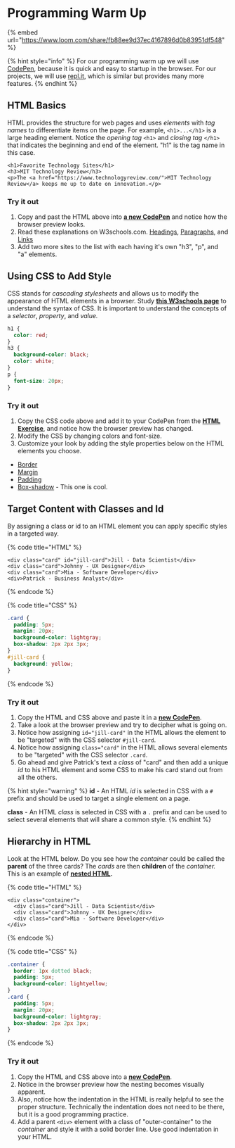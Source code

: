 # Programming Warm Up

{% embed url="https://www.loom.com/share/fb88ee9d37ec4167896d0b83951df548" %}

{% hint style="info" %}
For our programming warm up we will use [CodePen](https://codepen.io), because it is quick and easy to startup in the browser. For our projects, we will use [repl.it](https://repl.it), which is similar but provides many more features.
{% endhint %}

## HTML Basics

HTML provides the structure for web pages and uses _elements_ with _tag names_ to differentiate items on the page. For example, `<h1>...</h1>` is a large heading element. Notice the _opening tag_ `<h1>` and _closing tag_ `</h1>` that indicates the beginning and end of the element. "h1" is the tag name in this case.

```markup
<h1>Favorite Technology Sites</h1>
<h3>MIT Technology Review</h3>
<p>The <a href="https://www.technologyreview.com/">MIT Technology Review</a> keeps me up to date on innovation.</p>
```

### Try it out

1. Copy and past the HTML above into [**a new CodePen**](https://codepen.io/pen/) and notice how the browser preview looks.
2. Read these explanations on W3schools.com. [Headings](https://www.w3schools.com/html/html_headings.asp), [Paragraphs](https://www.w3schools.com/html/html_paragraphs.asp), and [Links](https://www.w3schools.com/html/html_links.asp)
3. Add two more sites to the list with each having it's own "h3", "p", and "a" elements.

## Using CSS to Add Style

CSS stands for _cascading stylesheets_ and allows us to modify the appearance of HTML elements in a browser. Study [**this W3schools page**](https://www.w3schools.com/css/css_syntax.asp) to understand the syntax of CSS. It is important to understand the concepts of a _selector_, _property_, and _value._

```css
h1 {
  color: red;
}
h3 {
  background-color: black;
  color: white;
}
p {
  font-size: 20px;
}
```

### Try it out

1. Copy the CSS code above and add it to your CodePen from the [**HTML Exercise**](https://docs.idew.org/principles-and-practices/principles/programming-principles/html), and notice how the browser preview has changed.
2. Modify the CSS by changing colors and font-size.
3. Customize your look by adding the style properties below on the HTML elements you choose. 

* [Border](https://www.w3schools.com/cssref/pr_border.asp) 
* [Margin](https://www.w3schools.com/cssref/pr_margin.asp) 
* [Padding](https://www.w3schools.com/cssref/pr_padding.asp) 
* [Box-shadow](https://www.w3schools.com/cssref/css3_pr_box-shadow.asp) - This one is cool. 

## Target Content with Classes and Id

By assigning a class or id to an HTML element you can apply specific styles in a targeted way.

{% code title="HTML" %}
```markup
<div class="card" id="jill-card">Jill - Data Scientist</div>
<div class="card">Johnny - UX Designer</div>
<div class="card">Mia - Software Developer</div>
<div>Patrick - Business Analyst</div>
```
{% endcode %}

{% code title="CSS" %}
```css
.card {
  padding: 5px;
  margin: 20px;
  background-color: lightgray;
  box-shadow: 2px 2px 3px;
}
#jill-card {
  background: yellow;
}
```
{% endcode %}

### Try it out

1. Copy the HTML and CSS above and paste it in a [**new CodePen**](https://codepen.io/pen/).
2. Take a look at the browser preview and try to decipher what is going on.
3. Notice how assigning `id="jill-card"` in the HTML allows the element to be "targeted" with the CSS selector `#jill-card`.
4. Notice how assigning `class="card"` in the HTML allows several elements to be "targeted"  with the CSS selector `.card`.
5. Go ahead and give Patrick's text a _class_ of "card" and then add a unique _id_ to his HTML element and some CSS to make his card stand out from all the others. 

{% hint style="warning" %}
**id** - An HTML _id_ is selected in CSS with a `#` prefix and should be used to target a single element on a page.

**class** - An HTML _class_ is selected in CSS with a `.` prefix and can be used to select several elements that will share a common style.
{% endhint %}

## Hierarchy in HTML

Look at the HTML below. Do you see how the _container_ could be called the **parent** of the three cards? The _cards_ are then **children** of the _container._ This is an example of [**nested HTML**](http://www.developphp.com/lib/HTML/Nesting-and-Indenting)**.**

{% code title="HTML" %}
```markup
<div class="container">
  <div class="card">Jill - Data Scientist</div>
  <div class="card">Johnny - UX Designer</div>
  <div class="card">Mia - Software Developer</div>
</div>
```
{% endcode %}

{% code title="CSS" %}
```css
.container {
  border: 1px dotted black;
  padding: 5px;
  background-color: lightyellow;
}
.card {
  padding: 5px;
  margin: 20px;
  background-color: lightgray;
  box-shadow: 2px 2px 3px;
}
```
{% endcode %}

### Try it out

1. Copy the HTML and CSS above into a [**new CodePen**](https://codepen.io/pen/). 
2. Notice in the browser preview how the nesting becomes visually apparent.
3. Also, notice how the indentation in the HTML is really helpful to see the proper structure. Technically the indentation does not need to be there, but it is a good programming practice.
4. Add a parent `<div>` element with a class of "outer-container" to the _container_  and style it with a solid border line. Use good indentation in your HTML.

